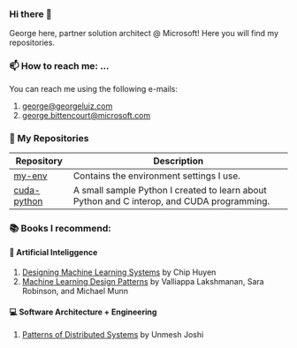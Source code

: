 ### Hi there 👋

George here, partner solution architect @ Microsoft! Here you will find my repositories.

### 📫 How to reach me: ...

You can reach me using the following e-mails:
1. george@georgeluiz.com
2. george.bittencourt@microsoft.com

### 🥰 My Repositories

| Repository                                           | Description                                                                               |
|------------------------------------------------------|-------------------------------------------------------------------------------------------|
| [my-env](https://github.com/glzbcrt/my-env)          |Contains the environment settings I use.                                                   |
| [cuda-python](https://github.com/glzbcrt/cuda-python)|A small sample Python I created to learn about Python and C interop, and CUDA programming. |


### 📚 Books I recommend:

#### 🤖 Artificial Inteliggence

1. [Designing Machine Learning Systems](https://www.amazon.com.br/Designing-Machine-Learning-Systems-English-ebook/dp/B0B1LGL2SR/ref=sr_1_2?crid=KHGGMGMO4GCN&dib=eyJ2IjoiMSJ9.CWbdihTV31PXD5AG-dmVaUMPHj0VLYaA7QEohRmmv02koZN3DJXc6pwhIHez_pK_ZmYE3PZkopE_0YQ7cXaBz_p_SmZqnOKrDWFzKSMpAjkSU41vUDe8bdunzc7xejbjJOU0PvKPvmzRFkrzyMzayHOpzGSn10H60RTPKjuFK_-NT9vPFikvEpwo7ckdVXdfzOOBPoudIROTmPoLFlTlE_aeJBaKUYw647v7SpoDECn89A0EDEkGE5QgL-fjPuRaK-cH2Og9SJqk98500XXTsg8WASoIdZS8_ARijVbdexI.uWmZLMMSOGPop1VGpCJcSDJStT0F52rIfvQcvoKakMQ&dib_tag=se&keywords=designing+machine+learning+systems&qid=1715166404&sprefix=designing+mac%2Caps%2C215&sr=8-2) by Chip Huyen
2. [Machine Learning Design Patterns](https://www.amazon.com.br/Machine-Learning-Design-Patterns-Preparation/dp/1098115783/ref=sr_1_9?crid=KHGGMGMO4GCN&dib=eyJ2IjoiMSJ9.CWbdihTV31PXD5AG-dmVaUMPHj0VLYaA7QEohRmmv02koZN3DJXc6pwhIHez_pK_ZmYE3PZkopE_0YQ7cXaBz_p_SmZqnOKrDWFzKSMpAjkSU41vUDe8bdunzc7xejbjJOU0PvKPvmzRFkrzyMzayHOpzGSn10H60RTPKjuFK_-NT9vPFikvEpwo7ckdVXdfzOOBPoudIROTmPoLFlTlE_aeJBaKUYw647v7SpoDECn89A0EDEkGE5QgL-fjPuRaK-cH2Og9SJqk98500XXTsg8WASoIdZS8_ARijVbdexI.uWmZLMMSOGPop1VGpCJcSDJStT0F52rIfvQcvoKakMQ&dib_tag=se&keywords=designing+machine+learning+systems&qid=1715167814&sprefix=designing+mac%2Caps%2C215&sr=8-9&ufe=app_do%3Aamzn1.fos.6a09f7ec-d911-4889-ad70-de8dd83c8a74) by Valliappa Lakshmanan, Sara Robinson, and Michael Munn 

#### 💻 Software Architecture + Engineering

1. [Patterns of Distributed Systems](https://www.amazon.com.br/Patterns-Distributed-Systems-Addison-Wesley-Signature-ebook/dp/B0CCD3F8BH/ref=sr_1_5?__mk_pt_BR=%C3%85M%C3%85%C5%BD%C3%95%C3%91&crid=2CMYSK57VJ2TN&dib=eyJ2IjoiMSJ9.B8V0GgbmdwDvJtmhTW1rDKoMJ22xh91jmO4788pQt9K6nlETtlXVs7LFnVt1p6YbORL40XNEXze2Vic7xRXaHQsnyJxLCv1znI2JvAXZzJz78jfg7e8KADYhmpKciA-dtfsqmUd9VHCwguCtH54LID3gCCScTkI_6LRDdLE71KhG6phTv_yS8Zn9deBSd5O7HXocSZpDLxObtUZ174GJ0csHA45g5uFm2tA6HGJVmyAAjBBx9KgyaFutSXjqF5Ml0YjLavducFz_wnjIaZ58NgY8U2XJAgf2UxEHplhDiVg.F6mhz1RIDzvviJIAucNEKSVkWn3LLChcXHOAoSIw9vk&dib_tag=se&keywords=distributed+systems&qid=1715176945&sprefix=distributed+system%2Caps%2C199&sr=8-5) by Unmesh Joshi


<!--
**glzbcrt/glzbcrt** is a ✨ _special_ ✨ repository because its `README.md` (this file) appears on your GitHub profile.

Here are some ideas to get you started:

- 🔭 I’m currently working on ...
- 🌱 I’m currently learning ...e
- 👯 I’m looking to collaborate on ...
- 🤔 I’m looking for help with ...
- 💬 Ask me about ...
- 📫 How to reach me: ...
- 😄 Pronouns: ...
- ⚡ Fun fact: ...
-->
